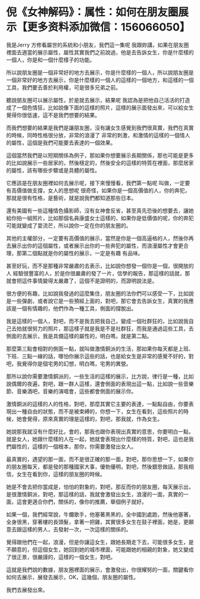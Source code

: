 # 倪《女神解码》：属性：如何在朋友圈展示【更多资料添加微信：156066050】

我是Jerry 方修看屬世的系統和小朋友，我們這一集呢 我跟妳講，如果在朋友圈裡面去適當的展示屬性，屬性其實我們之前說過，他是去告訴女生，你是什麼樣的一個人，你是和一個什麼樣子的功能。

所以說朋友圈是一個非常好的地方去展示，你是什麼樣的一個人，所以說朋友圈是一個非常好的地方去展示，你是什麼樣的一個人的這樣的一個地方，和這樣的一個工具，我們要去善於利用權，可是很多兄弟之前。

聽說朋友圈可以展示屬性，於是就去展示，結果呢 我認為是把他自己活活的打造成了一個色情狂，比如說像下面的這樣的照片，這樣的展示面發出來，可以給女生覺得你很低速，這不是我們想要的結果。

而我們想要的結果是我們是讓朋友圈，沒有讓女生感覺到我們很真實，我們在真實的時候，同時性格很分放，非常的浪漫了 非常的刺激，和激情的這樣的一個情人的屬性，這個是我們可能要去表達的一個效果。

這個當然我們是以短期關係為例子，那如果你想要展示長期關係，那也可能是更多的比如說展示一些居家的，然後穩定的，然後安全的這樣的特質在裡面，那麼居家的屬性，該有哪些步驟或是具體的屬性。

它應該是在朋友圈裡如何去展示呢，接下來慢慢看，我們第一點呢 叫做，一定要有高價值做支撐，女人的思想呢 很奇怪，如果你是一個高價值的人，你的奔犯，那就是很有性格，是藝術，就是說我們都知道那些日本。

還有美國有一些這種情色攝影師，沒有女神會反省，甚至真先恐後的想要去，讓她給你拍一組照片，比如那個名員康盛女士這樣的，如果你是低價值的呢，你的奔犯可能就變成了耍流芒，所以說你一定在你的朋友圈的。

其他的主權部分，一定要有高價值的展示，當然是你是一個高逼格的人，然後你再去展示出你的這個屬性，或者展示出你的一些奔犯的屬性，而浪漫屬性才會更合理，那第二個點就是你的屬性的展示，一定是有趣 有品味。

甚至好玩，而不是那種非常嚴肅的去表示，比如說你想發一個你是一個，很開放的人 經驗很豐富的人，於是你很嚴肅的發了一片，信學的報告，那這樣的話就，那就會把這件事情變得太嚴肅了，這個不是證明的，而證明說法是。

很方便的有趣，比如說我發過的這麼集住，朋友圈的法你們可以感受一下，比如說是一些彈劇，或者說它是一些預經上面的，對吧，那它會去告訴女生，真實的我應該是一個有情趣的，他們作為一種工具，側面的撐脫出。

我是這樣的一個人，對吧，而不是我去把我自己，變成一個社群狂的，比如說我自己去拍就很努力的照片，那這樣子就是我是不是社群狂，而我是通過這些工具，去側面的去展示，我是具備這樣的屬性的，明白嗎，就是第二點。

那麼第三點會相對的側面一點，就叫做激情銅派的生活，那如果你每天都是上班、下班、三點一線的話，哪怕你展示這些的話，也是給女生是非常的感覺不好的，對吧，我覺得你是個宅男的幻想，明白嗎，宅男的異營。

那所以說你需要激情銅派的，一些生活的這樣的展示，比方說，律行是一種，比如說偶爾的夜遍，對吧，跟一群人這樣，還會側面的表現出這一點，比如說一些音樂節、音樂酒吧，音樂的演唱會，這些都會側面的展示你。

激情銅派的這樣的人的性格，對吧，那麼其實它主要的表達，一點點自由，你要表現出一種自由的狀態，而不是被束縛的，你想一下，女生在看到，這些照片的時候，她會覺得，原來真實的理是這樣的，對吧，那我就，作為女生。

她說那我就沒有什麼好比，會的，那我也跟你表現出真實的意思，你要明白一點，就是女人，她跟什麼樣的人在一起，她就會表現出什麼樣的特質，對吧，這也是我們屬性的，這樣的一個根本，那你，你需要激發出女人。

最真實的，遇望的那一面，而不是很正確的那一面，對吧，那你思想一下，如果你的朋友圈每天，都是發的那種國家大事，優勃優明，對吧，然後銀思做話，那我相信，女生在看到你，這樣的朋友圈的時候。

她是不會去把你當成是，怕怕的對象的，對吧，那反而你的朋友圈，每天展示出，是很激情銅派，對吧，那這樣的話，我就會激發出女生，浪漫的一面，真實的一面，這會更適合你們，關係的，像你的推薦，舉個例子就好。

如果一個，我們經常說，牛爛歌手，他塞著黑黑的，全中國到處跑，然後他塞著，全身很黑，穿著樓的長頭髮，拿著一把雞，其實很多女生在鼓子裡面，她是，更願意去跟這樣的男人，去發射一次，一次這樣的關係的。

覺得跟他們在一起，浪漫，但是你讓這女生，跟她長期走下去，可能很多女生，是不願意的，但這個女生，她回到她的城市裡面，可能跟她的相親的對象，她又變成了很正景，很嚴謹的，這樣的一個女生，對吧。

這就是我們說的數據，朋友圈裡面的展示，會激發出，你很耀努的一面，關鍵看你如何去展示，展發去展示，OK，這幾個，朋友圈的屬性。

我們去展發出來。